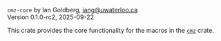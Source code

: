 `cmz-core` by Ian Goldberg, iang@uwaterloo.ca  
Version 0.1.0-rc2, 2025-09-22

This crate provides the core functionality for the macros in the
[`cmz`](https://crates.io/crates/cmz) crate.
